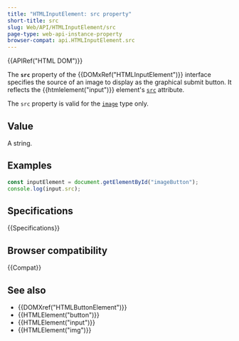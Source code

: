 ```yaml
---
title: "HTMLInputElement: src property"
short-title: src
slug: Web/API/HTMLInputElement/src
page-type: web-api-instance-property
browser-compat: api.HTMLInputElement.src
---
```


{{APIRef("HTML DOM")}}

The **`src`** property of the {{DOMxRef("HTMLInputElement")}} interface specifies the source of an image to display as the graphical submit button. It reflects the {{htmlelement("input")}} element's [`src`](/en-US/docs/Web/HTML/Element/input#src) attribute.

The `src` property is valid for the [`image`](/en-US/docs/Web/HTML/Element/input/image) type only.

## Value

A string.

## Examples

```js
const inputElement = document.getElementById("imageButton");
console.log(input.src);
```

## Specifications

{{Specifications}}

## Browser compatibility

{{Compat}}

## See also

- {{DOMXref("HTMLButtonElement")}}
- {{HTMLElement("button")}}
- {{HTMLElement("input")}}
- {{HTMLElement("img")}}
